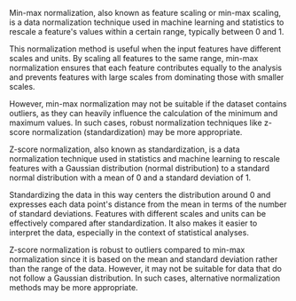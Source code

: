 Min-max normalization, also known as feature scaling or min-max scaling, is a data normalization technique used in machine learning and statistics to rescale a feature's values within a certain range, typically between 0 and 1.

This normalization method is useful when the input features have different scales and units. By scaling all features to the same range, min-max normalization ensures that each feature contributes equally to the analysis and prevents features with large scales from dominating those with smaller scales.

However, min-max normalization may not be suitable if the dataset contains outliers, as they can heavily influence the calculation of the minimum and maximum values. In such cases, robust normalization techniques like z-score normalization (standardization) may be more appropriate.


Z-score normalization, also known as standardization, is a data normalization technique used in statistics and machine learning to rescale features with a Gaussian distribution (normal distribution) to a standard normal distribution with a mean of 0 and a standard deviation of 1.


Standardizing the data in this way centers the distribution around 0 and expresses each data point's distance from the mean in terms of the number of standard deviations. Features with different scales and units can be effectively compared after standardization. It also makes it easier to interpret the data, especially in the context of statistical analyses.

Z-score normalization is robust to outliers compared to min-max normalization since it is based on the mean and standard deviation rather than the range of the data. However, it may not be suitable for data that do not follow a Gaussian distribution. In such cases, alternative normalization methods may be more appropriate.

